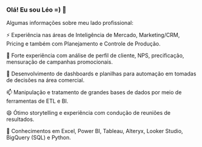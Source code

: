 ### Olá! Eu sou Léo =) 👋

Algumas informações sobre meu lado profissional:

⚡ Experiência nas áreas de Inteligência de Mercado, Marketing/CRM, Pricing e também com Planejamento e Controle de Produção.

🤔 Forte experiência com análise de perfil de cliente, NPS, precificação, mensuração de campanhas promocionais.

🌱 Desenvolvimento de dashboards e planilhas para automação em tomadas de decisões na área comercial.

📫 Manipulação e tratamento de grandes bases de dados por meio de ferramentas de ETL e BI.

😄 Ótimo storytelling e experiência com condução de reuniões de resultados.

🔭 Conhecimentos em Excel, Power BI, Tableau, Alteryx, Looker Studio, BigQuery (SQL) e Python.
